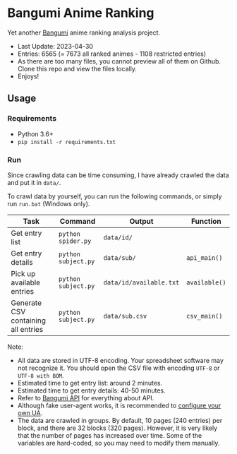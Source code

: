 # Bangumi Anime Ranking

Yet another [Bangumi](https://bgm.tv/) anime ranking analysis project.

- Last Update: 2023-04-30
- Entries: 6565 (= 7673 all ranked animes - 1108 restricted entries)
- As there are too many files, you cannot preview all of them on Github. Clone this repo and view the files locally.
- Enjoys!

## Usage

### Requirements

- Python 3.6+
- `pip install -r requirements.txt`

### Run

Since crawling data can be time consuming, I have already crawled the data and put it in `data/`.

To crawl data by yourself, you can run the following commands, or simply run `run.bat` (Windows only).

| Task | Command | Output | Function |
| ---- | ------- | ------ | ---- |
| Get entry list | `python spider.py` | `data/id/` | |
| Get entry details | `python subject.py` | `data/sub/` | `api_main()` |
| Pick up available entries | `python subject.py` | `data/id/available.txt` | `available()` |
| Generate CSV containing all entries | `python subject.py` | `data/sub.csv` | `csv_main()` |

Note:

- All data are stored in UTF-8 encoding. Your spreadsheet software may not recognize it. You should open the CSV file with encoding `UTF-8` or `UTF-8 with BOM`.
- Estimated time to get entry list: around 2 minutes.
- Estimated time to get entry details: 40-50 minutes.
- Refer to [Bangumi API](https://bangumi.github.io/api/) for everything about API.
- Although fake user-agent works, it is recommended to [configure your own UA](https://github.com/bangumi/api/blob/master/docs-raw/user%20agent.md).
- The data are crawled in groups. By default, 10 pages (240 entries) per block, and there are 32 blocks (320 pages). However, it is very likely that the number of pages has increased over time. Some of the variables are hard-coded, so you may need to modify them manually.
